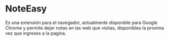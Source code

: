 # NoteEasy
Es una extensión para el navegador, actualmente disponible para Google Chrome y permite dejar notas en las web que visitas, disponibles la proxima vez que ingreses a la pagina. 
